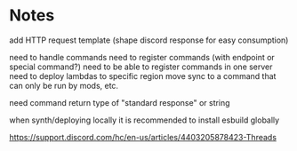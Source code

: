 # Notes

add HTTP request template (shape discord response for easy consumption)

need to handle commands
need to register commands (with endpoint or special command?)
need to be able to register commands in one server
need to deploy lambdas to specific region
move sync to a command that can only be run by mods, etc.

need command return type of "standard response" or string

when synth/deploying locally it is recommended to install esbuild globally

https://support.discord.com/hc/en-us/articles/4403205878423-Threads
